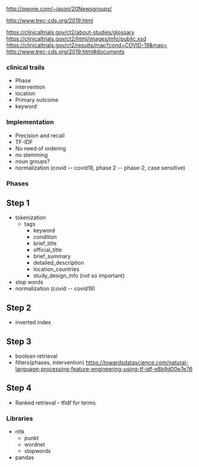 http://qwone.com/~jason/20Newsgroups/

http://www.trec-cds.org/2019.html

https://clinicaltrials.gov/ct2/about-studies/glossary
https://clinicaltrials.gov/ct2/html/images/info/public.xsd
https://clinicaltrials.gov/ct2/results/map?cond=COVID-19&map=
http://www.trec-cds.org/2019.html#documents
### clinical trails
- Phase
- intervention
- location
- Primary outcome
- keyword

### Implementation
- Precision and recall
- TF-IDF
- No need of ordering
- no stemming
- noun groups?
- normalization (covid -- covid19, phase 2 -- phase-2, case sensitive)


### Phases
## Step 1
- tokenization
    - tags
        - keyword
        - condition
        - brief_title
        - official_title
        - brief_summary
        - detailed_description
        - location_countries
        - study_design_info (not so important)
- stop words
- normalization (covid -- covid19)

## Step 2
- inverted index 

        

## Step 3
- boolean retrieval
- filters(phases, intervention)
https://towardsdatascience.com/natural-language-processing-feature-engineering-using-tf-idf-e8b9d00e7e76
## Step 4
- Ranked retrieval - tfidf for terms


### Libraries
- nltk
    - punkt
    - wordnet
    - stopwords
- pandas
